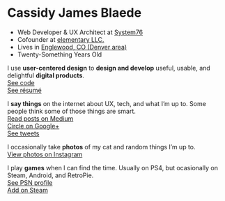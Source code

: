 # Cassidy James Blaede

<ul class="fa-ul">
    <li><i class="fa-li fa fa-briefcase"></i>Web Developer & UX Architect at <a href="https://system76.com/">System76</a></li>
    <li><i class="fa-li fa fa-heart"></i>Cofounder at <a href="https://elementary.io/">elementary LLC.</a></li>
    <li><i class="fa-li fa fa-map-marker"></i>Lives in <a href="https://www.google.com/maps/place/Englewood,+CO/@39.6888341,-104.9838867,12z/data=!4m2!3m1!1s0x876c807a9da33fb7:0x6620ef5f5fcfffc5">Englewood, CO (Denver area)</a></li>
    <li><i class="fa-li fa fa-birthday-cake"></i><span id="age">Twenty-Something</span> Years Old</li>
</ul>

I use **user-centered design** to **design and develop** useful, usable, and delightful **digital products**.
<br/><a href="https://github.com/cassidyjames" class="read-more github"><i class="fa fa-fw fa-github"></i>See code</a>
<br /><a href="http://cassidyjames.com/resume" class="read-more resume"><i class="fa fa-fw fa-file-text-o"></i>See résumé</a>

I **say things** on the internet about UX, tech, and what I&rsquo;m up to. Some people think some of those things are smart.
<br/><a href="https://medium.com/@cassidyjames" class="read-more medium"><i class="fa fa-fw fa-medium"></i>Read posts on Medium</a>
<br/><a href="https://plus.google.com/+CassidyJames" class="read-more google-plus"><i class="fa fa-fw fa-google-plus"></i>Circle on Google+</a>
<br/><a href="https://twitter.com/CassidyJames" class="read-more twitter"><i class="fa fa-fw fa-twitter"></i>See tweets</a>

I occasionally take **photos** of my cat and random things I&rsquo;m up to.
<br/><a href="https://instagram.com/cassidy.james.blaede" class="read-more instagram"><i class="fa fa-fw fa-instagram"></i>View photos on Instagram</a>

I play **games** when I can find the time. Usually on PS4, but ocasionally on Steam, Android, and RetroPie.
<br/><a href="http://psnprofiles.com/blaede22" class="read-more psn"><i class="fa fa-fw fa-trophy"></i>See PSN profile</a>
<br/><a href="http://steamcommunity.com/id/cassidyjames/" class="read-more steam"><i class="fa fa-fw fa-steam-square"></i>Add on Steam</a>

